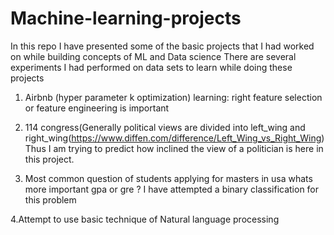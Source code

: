 # Machine-learning-projects
In this repo I have presented some of the basic projects that I had worked on while building concepts of ML and Data science
There are several experiments I had performed on data sets to learn while doing these projects

1. Airbnb (hyper parameter k optimization) learning: right feature selection or feature engineering is important

2. 114 congress(Generally political views are divided into left_wing and right_wing(https://www.diffen.com/difference/Left_Wing_vs_Right_Wing)Thus I am trying to predict how inclined the view of a politician is here in this project.

3. Most common question of students applying for masters in usa whats more important gpa or gre ? I have attempted a binary classification for this problem


4.Attempt to use basic technique of Natural language processing



